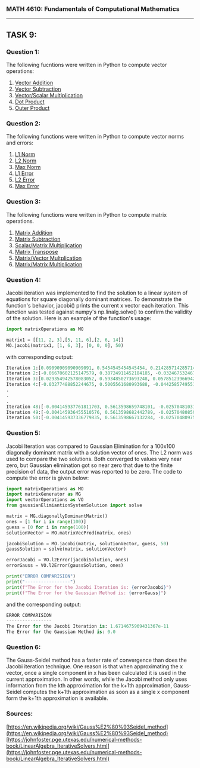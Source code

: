 ### MATH 4610: Fundamentals of Computational Mathematics 
***

## TASK 9:

### Question 1:

The following fucntions were written in Python to compute vector operations:
1. [Vector Addition](https://github.com/HyrumHansen/math4610/blob/main/code/task9/vectorAdd.md)
2. [Vector Subtraction](https://github.com/HyrumHansen/math4610/blob/main/code/task9/vectorSubtract.md)
3. [Vector/Scalar Multiplication](https://github.com/HyrumHansen/math4610/blob/main/code/task9/scalarMultiplication.md)
4. [Dot Product](https://github.com/HyrumHansen/math4610/blob/main/code/task9/dotProduct.md)
5. [Outer Product](https://github.com/HyrumHansen/math4610/blob/main/code/task9/outerProduct.md)

### Question 2:

The following functions were written in Python to compute vector norms and errors:
1. [L1 Norm](https://github.com/HyrumHansen/math4610/blob/main/code/task9/l1norm.md)
2. [L2 Norm](https://github.com/HyrumHansen/math4610/blob/main/code/task9/l2norm.md)
3. [Max Norm](https://github.com/HyrumHansen/math4610/blob/main/code/task9/maxNorm.md)
4. [L1 Error](https://github.com/HyrumHansen/math4610/blob/main/code/task9/l1Error.md)
5. [L2 Error](https://github.com/HyrumHansen/math4610/blob/main/code/task9/l2Error.md)
6. [Max Error](https://github.com/HyrumHansen/math4610/blob/main/code/task9/maxError.md)

### Question 3:

The following functions were written in Python to compute matrix operations. 
1. [Matrix Addition](https://github.com/HyrumHansen/math4610/blob/main/code/task9/matrixAdd.md)
2. [Matrix Subtraction](https://github.com/HyrumHansen/math4610/blob/main/code/task9/matrixSub.md)
3. [Scalar/Matrix Multiplication](https://github.com/HyrumHansen/math4610/blob/main/code/task9/scalarMatrixMult.md)
4. [Matrix Transpose](https://github.com/HyrumHansen/math4610/blob/main/code/task9/matrixTranspose.md)
5. [Matrix/Vector Multplication](https://github.com/HyrumHansen/math4610/blob/main/code/task9/matVecMult.md)
6. [Matrix/Matrix Multiplication](https://github.com/HyrumHansen/math4610/blob/main/code/task9/matrixMult.md)

### Question 4:

Jacobi iteration was implemented to find the solution to a linear system of equations for square diagonally dominant matrices. To demonstrate the function's behavior, jacobi() prints the current x vector each iteration. This function was tested against numpy's np.linalg.solve() to confirm the validity of the solution. Here is an example of the function's usage:

```python
import matrixOperations as MO

matrix1 = [[11, 2, 3],[5, 11, 6],[2, 6, 14]]
MO.jacobi(matrix1, [1, 6, 3], [0, 0, 0], 50)
```


with corresponding output:
```python
Iteration 1:[0.09090909090909091, 0.5454545454545454, 0.21428571428571427]   
Iteration 2:[-0.06670602125147579, 0.38724911452184185, -0.03246753246753244]
Iteration 3:[0.029354942578083052, 0.5934850273693248, 0.05785123966942148]     
Iteration 4:[-0.03277488852244675, 0.5005561680993688, -0.04425857495515108]    
.
.
.
Iteration 48:[-0.004145937761811703, 0.5613598659748101, -0.025704810313001345]
Iteration 49:[-0.004145936455510576, 0.5613598682442789, -0.025704808594659845]
Iteration 50:[-0.004145937336779835, 0.5613598667132284, -0.02570480975390372]
```

### Question 5:

Jacobi Iteration was compared to Gaussian Elimination for a 100x100 diagonally dominant matrix with a solution vector of ones. The L2 norm was used to compare the two solutions. Both converged to values very near zero, but Gaussian elimination got so near zero that due to the finite precision of data, the output error was reported to be zero. The code to compute the error is given below:

```python
import matrixOperations as MO
import matrixGenerator as MG
import vectorOperations as VO
from gaussianElimiantionSystemSolution import solve

matrix = MG.diagonallyDominantMatrix()
ones = [1 for i in range(100)]
guess = [0 for i in range(100)]
solutionVector = MO.matrixVecProd(matrix, ones)

jacobiSolution = MO.jacobi(matrix, solutionVector, guess, 50)
gaussSolution = solve(matrix, solutionVector)

errorJacobi = VO.l2Error(jacobiSolution, ones)
errorGauss = VO.l2Error(gaussSolution, ones)

print("ERROR COMPARISION")
print("-----------------")
print(f"The Error for the Jacobi Iteration is: {errorJacobi}")
print(f"The Error for the Gaussian Method is: {errorGauss}")
```

and the corresponding output:

```python
ERROR COMPARISION
-----------------
The Error for the Jacobi Iteration is: 1.6714675969431367e-11
The Error for the Gaussian Method is: 0.0
```

### Question 6:
The Gauss-Seidel method has a faster rate of convergence than does the Jacobi iteration technique. One reason is that when approximating the x vector, once a single component in x has been calculated it is used in the current approximation. In other words, while the Jacobi method only uses information from the kth approximation for the k+1th approximation, Gauss-Seidel computes the k+1th approximation as soon as a single x component form the k+1th approximation is available.

### Sources:
[https://en.wikipedia.org/wiki/Gauss%E2%80%93Seidel_method](https://en.wikipedia.org/wiki/Gauss%E2%80%93Seidel_method)
[https://johnfoster.pge.utexas.edu/numerical-methods-book/LinearAlgebra_IterativeSolvers.html](https://johnfoster.pge.utexas.edu/numerical-methods-book/LinearAlgebra_IterativeSolvers.html)

